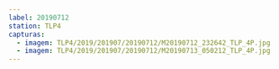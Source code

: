 ```yaml
---
label: 20190712
station: TLP4
capturas:
  - imagem: TLP4/2019/201907/20190712/M20190712_232642_TLP_4P.jpg
  - imagem: TLP4/2019/201907/20190712/M20190713_050212_TLP_4P.jpg
---
```

